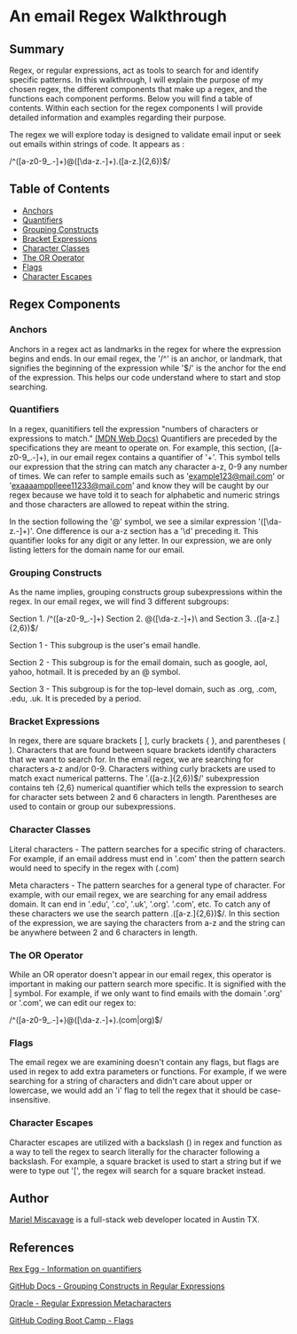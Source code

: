 # An email Regex Walkthrough

## Summary

Regex, or regular expressions, act as tools to search for and identify specific patterns. In this walkthrough, I will explain the purpose of my chosen regex, the different components that make up a regex, and the functions each component performs. Below you will find a table of contents. Within each section for the regex components I will provide detailed information and examples regarding their purpose. 

The regex we will explore today is designed to validate email input or seek out emails within strings of code. It appears as : 

/^([a-z0-9_\.-]+)@([\da-z\.-]+)\.([a-z\.]{2,6})$/

## Table of Contents

- [Anchors](#anchors)
- [Quantifiers](#quantifiers)
- [Grouping Constructs](#grouping-constructs)
- [Bracket Expressions](#bracket-expressions)
- [Character Classes](#character-classes)
- [The OR Operator](#the-or-operator)
- [Flags](#flags)
- [Character Escapes](#character-escapes)

## Regex Components

### Anchors

Anchors in a regex act as landmarks in the regex for where the expression begins and ends. In our email regex, the '/^' is an anchor, or landmark, that signifies the beginning of the expression while '$/' is the anchor for the end of the expression. This helps our code understand where to start and stop searching.  

### Quantifiers

In a regex, quanitifiers tell the expression "numbers of characters or expressions to match." [(MDN Web Docs)](https://developer.mozilla.org/en-US/docs/Web/JavaScript/Guide/Regular_expressions/Quantifiers) Quantifiers are preceded by the specifications they are meant to operate on. For example, this section, ([a-z0-9_\.-]+), in our email regex contains a quantifier of '+'. This symbol tells our expression that the string can match any character a-z, 0-9 any number of times. We can refer to sample emails such as 'example123@mail.com' or 'exaaaampplleee11233@mail.com' and know they will be caught by our regex because we have told it to seach for alphabetic and numeric strings and those characters are allowed to repeat within the string.

In the section following the '@' symbol, we see a similar expression '([\da-z\.-]+)'. One difference is our a-z section has a '\d' preceding it. This quantifier looks for any digit or any letter. In our expression, we are only listing letters for the domain name for our email.

### Grouping Constructs

As the name implies, grouping constructs group subexpressions within the regex. In our email regex, we will find 3 different subgroups:

Section 1. /^([a-z0-9_\.-]+) Section 2. @([\da-z\.-]+)\ and Section 3. .([a-z\.]{2,6})$/

Section 1 - This subgroup is the user's email handle. 

Section 2 - This subgroup is for the email domain, such as google, aol, yahoo, hotmail. It is preceded by an @ symbol.

Section 3 - This subgroup is for the top-level domain, such as .org, .com, .edu, .uk. It is preceded by a period.

### Bracket Expressions

In regex, there are square brackets [ ], curly brackets { }, and parentheses ( ). Characters that are found between square brackets identify characters that we want to search for. In the email regex, we are searching for characters a-z and/or 0-9. Characters withing curly brackets are used to match exact numerical patterns. The '.([a-z\.]{2,6})$/' subexpression contains teh {2,6} numerical quantifier which tells the expression to search for character sets between 2 and 6 characters in length. Parentheses are used to contain or group our subexpressions.

### Character Classes

Literal characters - The pattern searches for a specific string of characters. For example, if an email address must end in '.com' then the pattern search would need to specify in the regex with (.com) 

Meta characters - The pattern searches for a general type of character. For example, with our email regex, we are searching for any email address domain. It can end in '.edu', '.co', '.uk', '.org'. '.com', etc. To catch any of these characters we use the search pattern \.([a-z\.]{2,6})$/. In this section of the expression, we are saying the characters from a-z and the string can be anywhere between 2 and 6 characters in length.

### The OR Operator

While an OR operator doesn't appear in our email regex, this operator is important in making our pattern search more specific. It is signified with the | symbol. For example, if we only want to find emails with the domain '.org' or '.com', we can edit our regex to: 

/^([a-z0-9_\.-]+)@([\da-z\.-]+)\.(com|org)$/


### Flags

The email regex we are examining doesn't contain any flags, but flags are used in regex to add extra parameters or functions. For example, if we were searching for a string of characters and didn't care about upper or lowercase, we would add an 'i' flag to tell the regex that it should be case-insensitive.

### Character Escapes

Character escapes are utilized with a backslash (\) in regex and function as a way to tell the regex to search literally for the character following a backslash. For example, a square bracket is used to start a string but if we were to type out '\[', the regex will search for a square bracket instead.

## Author

[Mariel Miscavage](https://github.com/memiscavage) is a full-stack web developer located in Austin TX. 

## References 
[Rex Egg - Information on quantifiers](https://www.rexegg.com/regex-quantifiers.php) 

[GitHub Docs - Grouping Constructs in Regular Expressions](https://github.com/dotnet/docs/blob/main/docs/standard/base-types/grouping-constructs-in-regular-expressions.md)

[Oracle - Regular Expression Metacharacters](https://docs.oracle.com/cd/E35636_01/doc.11116/e29134/app_regexp.htm#:~:text=The%20curly%20brackets%20are%20used,%7D%2F%22%20matches%20%22xx%22.)

[GitHub Coding Boot Camp - Flags](https://coding-boot-camp.github.io/full-stack/computer-science/regex-tutorial)
